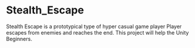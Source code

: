 # Stealth_Escape
Stealth Escape is a prototypical type of hyper casual game player Player escapes from enemies and reaches the end. This project will help the Unity Beginners.
